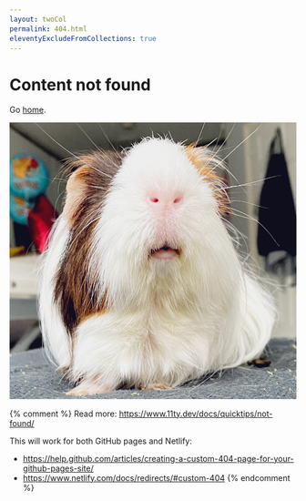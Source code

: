 ```yaml
---
layout: twoCol
permalink: 404.html
eleventyExcludeFromCollections: true
---
```


# Content not found



Go <a href="{{ '/' | url }}">home</a>.

![404](/img/404.png)


{% comment %}
Read more: https://www.11ty.dev/docs/quicktips/not-found/

This will work for both GitHub pages and Netlify:

* https://help.github.com/articles/creating-a-custom-404-page-for-your-github-pages-site/
* https://www.netlify.com/docs/redirects/#custom-404
{% endcomment %}

